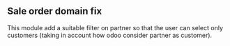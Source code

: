 Sale order domain fix
-----------------------------
This module add a suitable filter on partner so that the user can select only customers (taking in account how odoo consider partner as customer).


